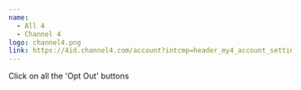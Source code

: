 ```yaml
---
name:
  - All 4
  - Channel 4
logo: channel4.png
link: https://4id.channel4.com/account?intcmp=header_my4_account_settings#!/privacy
---
```

Click on all the 'Opt Out' buttons
